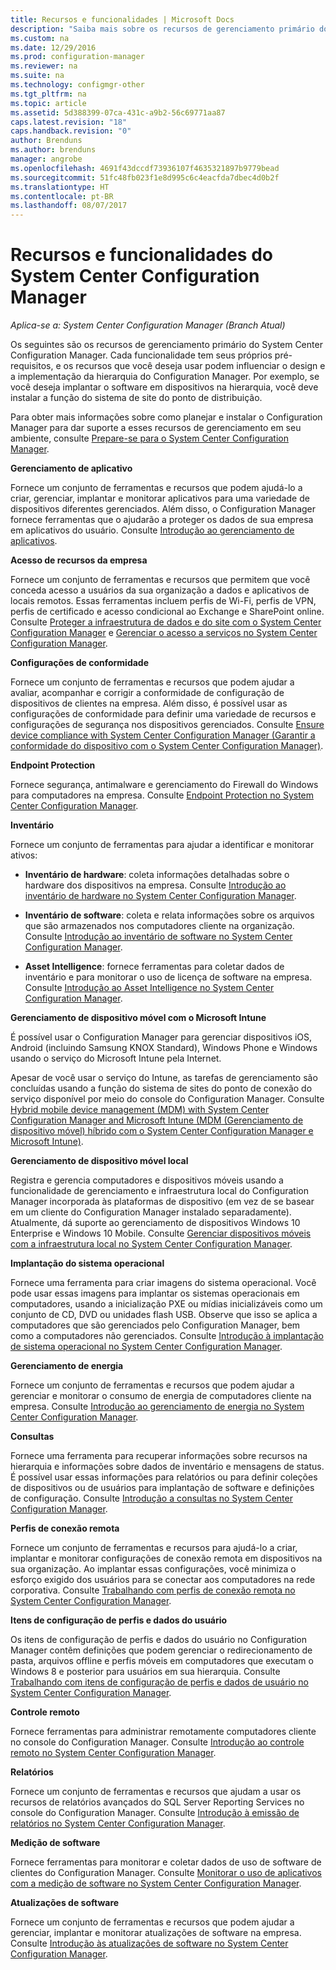 ```yaml
---
title: Recursos e funcionalidades | Microsoft Docs
description: "Saiba mais sobre os recursos de gerenciamento primário do System Center Configuration Manager."
ms.custom: na
ms.date: 12/29/2016
ms.prod: configuration-manager
ms.reviewer: na
ms.suite: na
ms.technology: configmgr-other
ms.tgt_pltfrm: na
ms.topic: article
ms.assetid: 5d388399-07ca-431c-a9b2-56c69771aa87
caps.latest.revision: "18"
caps.handback.revision: "0"
author: Brenduns
ms.author: brenduns
manager: angrobe
ms.openlocfilehash: 4691f43dccdf73936107f4635321897b9779bead
ms.sourcegitcommit: 51fc48fb023f1e8d995c6c4eacfda7dbec4d0b2f
ms.translationtype: HT
ms.contentlocale: pt-BR
ms.lasthandoff: 08/07/2017
---
```

# <a name="features-and-capabilities-of-system-center-configuration-manager"></a>Recursos e funcionalidades do System Center Configuration Manager

*Aplica-se a: System Center Configuration Manager (Branch Atual)*

Os seguintes são os recursos de gerenciamento primário do System Center Configuration Manager. Cada funcionalidade tem seus próprios pré-requisitos, e os recursos que você deseja usar podem influenciar o design e a implementação da hierarquia do Configuration Manager. Por exemplo, se você deseja implantar o software em dispositivos na hierarquia, você deve instalar a função do sistema de site do ponto de distribuição.  

 Para obter mais informações sobre como planejar e instalar o Configuration Manager para dar suporte a esses recursos de gerenciamento em seu ambiente, consulte [Prepare-se para o System Center Configuration Manager](../../../core/plan-design/get-ready.md).  

 **Gerenciamento de aplicativo**  

 Fornece um conjunto de ferramentas e recursos que podem ajudá-lo a criar, gerenciar, implantar e monitorar aplicativos para uma variedade de dispositivos diferentes gerenciados. Além disso, o Configuration Manager fornece ferramentas que o ajudarão a proteger os dados de sua empresa em aplicativos do usuário. Consulte [Introdução ao gerenciamento de aplicativos](/sccm/apps/understand/introduction-to-application-management).

 **Acesso de recursos da empresa**  

 Fornece um conjunto de ferramentas e recursos que permitem que você conceda acesso a usuários da sua organização a dados e aplicativos de locais remotos. Essas ferramentas incluem perfis de Wi-Fi, perfis de VPN, perfis de certificado e acesso condicional ao Exchange e SharePoint online. Consulte [Proteger a infraestrutura de dados e do site com o System Center Configuration Manager](../../../protect/understand/protect-data-and-site-infrastructure.md) e [Gerenciar o acesso a serviços no System Center Configuration Manager](../../../protect/deploy-use/manage-access-to-services.md).  

 **Configurações de conformidade**  

 Fornece um conjunto de ferramentas e recursos que podem ajudar a avaliar, acompanhar e corrigir a conformidade de configuração de dispositivos de clientes na empresa. Além disso, é possível usar as configurações de conformidade para definir uma variedade de recursos e configurações de segurança nos dispositivos gerenciados. Consulte [Ensure device compliance with System Center Configuration Manager (Garantir a conformidade do dispositivo com o System Center Configuration Manager)](../../../compliance/understand/ensure-device-compliance.md).  

 **Endpoint Protection**  

 Fornece segurança, antimalware e gerenciamento do Firewall do Windows para computadores na empresa. Consulte [Endpoint Protection no System Center Configuration Manager](../../../protect/deploy-use/endpoint-protection.md).  

 **Inventário**  

 Fornece um conjunto de ferramentas para ajudar a identificar e monitorar ativos:  

-   **Inventário de hardware**: coleta informações detalhadas sobre o hardware dos dispositivos na empresa. Consulte [Introdução ao inventário de hardware no System Center Configuration Manager](../../../core/clients/manage/inventory/introduction-to-hardware-inventory.md).  

-   **Inventário de software**: coleta e relata informações sobre os arquivos que são armazenados nos computadores cliente na organização. Consulte [Introdução ao inventário de software no System Center Configuration Manager](../../../core/clients/manage/inventory/introduction-to-software-inventory.md).  

-   **Asset Intelligence**: fornece ferramentas para coletar dados de inventário e para monitorar o uso de licença de software na empresa. Consulte [Introdução ao Asset Intelligence no System Center Configuration Manager](../../../core/clients/manage/asset-intelligence/introduction-to-asset-intelligence.md).  

**Gerenciamento de dispositivo móvel com o Microsoft Intune**  

 É possível usar o Configuration Manager para gerenciar dispositivos iOS, Android (incluindo Samsung KNOX Standard), Windows Phone e Windows usando o serviço do Microsoft Intune pela Internet.

 Apesar de você usar o serviço do Intune, as tarefas de gerenciamento são concluídas usando a função do sistema de sites do ponto de conexão do serviço disponível por meio do console do Configuration Manager. Consulte [Hybrid mobile device management (MDM) with System Center Configuration Manager and Microsoft Intune (MDM (Gerenciamento de dispositivo móvel) híbrido com o System Center Configuration Manager e Microsoft Intune)](../../../mdm/understand/hybrid-mobile-device-management.md).  

 **Gerenciamento de dispositivo móvel local**  

 Registra e gerencia computadores e dispositivos móveis usando a funcionalidade de gerenciamento e infraestrutura local do Configuration Manager incorporada às plataformas de dispositivo (em vez de se basear em um cliente do Configuration Manager instalado separadamente). Atualmente, dá suporte ao gerenciamento de dispositivos Windows 10 Enterprise e Windows 10 Mobile. Consulte [Gerenciar dispositivos móveis com a infraestrutura local no System Center Configuration Manager](../../../mdm/understand/manage-mobile-devices-with-on-premises-infrastructure.md).  

 **Implantação do sistema operacional**  

 Fornece uma ferramenta para criar imagens do sistema operacional. Você pode usar essas imagens para implantar os sistemas operacionais em computadores, usando a inicialização PXE ou mídias inicializáveis como um conjunto de CD, DVD ou unidades flash USB. Observe que isso se aplica a computadores que são gerenciados pelo Configuration Manager, bem como a computadores não gerenciados. Consulte [Introdução à implantação de sistema operacional no System Center Configuration Manager](../../../osd/understand/introduction-to-operating-system-deployment.md).  

 **Gerenciamento de energia**  

 Fornece um conjunto de ferramentas e recursos que podem ajudar a gerenciar e monitorar o consumo de energia de computadores cliente na empresa. Consulte [Introdução ao gerenciamento de energia no System Center Configuration Manager](../../../core/clients/manage/power/introduction-to-power-management.md).  

 **Consultas**  

 Fornece uma ferramenta para recuperar informações sobre recursos na hierarquia e informações sobre dados de inventário e mensagens de status. É possível usar essas informações para relatórios ou para definir coleções de dispositivos ou de usuários para implantação de software e definições de configuração. Consulte [Introdução a consultas no System Center Configuration Manager](../../../core/servers/manage/introduction-to-queries.md).  

 **Perfis de conexão remota**  

 Fornece um conjunto de ferramentas e recursos para ajudá-lo a criar, implantar e monitorar configurações de conexão remota em dispositivos na sua organização. Ao implantar essas configurações, você minimiza o esforço exigido dos usuários para se conectar aos computadores na rede corporativa. Consulte [Trabalhando com perfis de conexão remota no System Center Configuration Manager](/sccm/compliance/deploy-use/create-remote-connection-profiles).  

 **Itens de configuração de perfis e dados do usuário**  

 Os itens de configuração de perfis e dados do usuário no Configuration Manager contêm definições que podem gerenciar o redirecionamento de pasta, arquivos offline e perfis móveis em computadores que executam o Windows 8 e posterior para usuários em sua hierarquia. Consulte [Trabalhando com itens de configuração de perfis e dados de usuário no System Center Configuration Manager](/sccm/compliance/deploy-use/create-user-data-and-profiles-configuration-items).  

 **Controle remoto**  

 Fornece ferramentas para administrar remotamente computadores cliente no console do Configuration Manager. Consulte [Introdução ao controle remoto no System Center Configuration Manager](../../../core/clients/manage/remote-control/introduction-to-remote-control.md).  

 **Relatórios**  

 Fornece um conjunto de ferramentas e recursos que ajudam a usar os recursos de relatórios avançados do SQL Server Reporting Services no console do Configuration Manager. Consulte [Introdução à emissão de relatórios no System Center Configuration Manager](../../../core/servers/manage/introduction-to-reporting.md).  

 **Medição de software**  

 Fornece ferramentas para monitorar e coletar dados de uso de software de clientes do Configuration Manager. Consulte [Monitorar o uso de aplicativos com a medição de software no System Center Configuration Manager](../../../apps/deploy-use/monitor-app-usage-with-software-metering.md).  

 **Atualizações de software**  

 Fornece um conjunto de ferramentas e recursos que podem ajudar a gerenciar, implantar e monitorar atualizações de software na empresa. Consulte [Introdução às atualizações de software no System Center Configuration Manager](/sccm/sum/understand/software-updates-introduction).  

